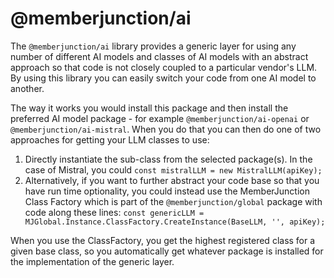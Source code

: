 # @memberjunction/ai

The `@memberjunction/ai` library provides a generic layer for using any number of different AI models and classes of AI models with an abstract approach so that code is not closely coupled to a particular vendor's LLM. By using this library you can easily switch your code from one AI model to another.

The way it works you would install this package and then install the preferred AI model package - for example `@memberjunction/ai-openai` or `@memberjunction/ai-mistral`. When you do that you can then do one of two approaches for getting your LLM
classes to use:

1) Directly instantiate the sub-class from the selected package(s). In the case of Mistral, you could 
`const mistralLLM = new MistralLLM(apiKey);` 
2) Alternatively, if you want to further abstract your code base so that you have run time optionality, you could instead use the MemberJunction Class Factory which is part of the `@memberjunction/global` package with code along these lines:
`const genericLLM = MJGlobal.Instance.ClassFactory.CreateInstance(BaseLLM, '', apiKey);`

When you use the ClassFactory, you get the highest registered class for a given base class, so you automatically get whatever package is installed for the implementation of the generic layer.